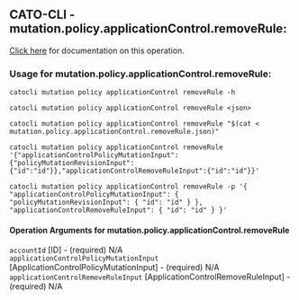
## CATO-CLI - mutation.policy.applicationControl.removeRule:
[Click here](https://api.catonetworks.com/documentation/#mutation-mutation.policy.applicationControl.removeRule) for documentation on this operation.

### Usage for mutation.policy.applicationControl.removeRule:

`catocli mutation policy applicationControl removeRule -h`

`catocli mutation policy applicationControl removeRule <json>`

`catocli mutation policy applicationControl removeRule "$(cat < mutation.policy.applicationControl.removeRule.json)"`

`catocli mutation policy applicationControl removeRule '{"applicationControlPolicyMutationInput":{"policyMutationRevisionInput":{"id":"id"}},"applicationControlRemoveRuleInput":{"id":"id"}}'`

`catocli mutation policy applicationControl removeRule -p '{
    "applicationControlPolicyMutationInput": {
        "policyMutationRevisionInput": {
            "id": "id"
        }
    },
    "applicationControlRemoveRuleInput": {
        "id": "id"
    }
}'`


#### Operation Arguments for mutation.policy.applicationControl.removeRule ####

`accountId` [ID] - (required) N/A    
`applicationControlPolicyMutationInput` [ApplicationControlPolicyMutationInput] - (required) N/A    
`applicationControlRemoveRuleInput` [ApplicationControlRemoveRuleInput] - (required) N/A    

